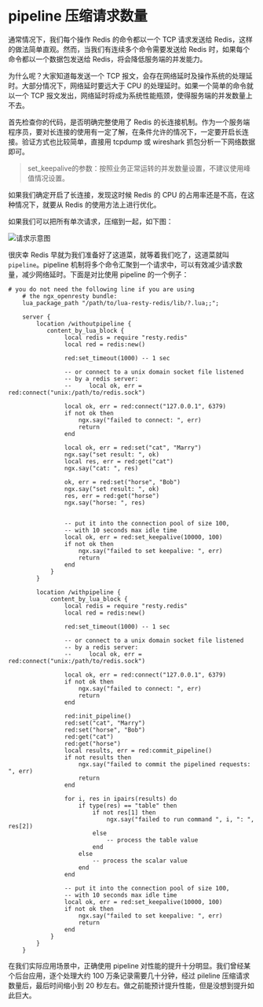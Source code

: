 # pipeline 压缩请求数量

通常情况下，我们每个操作 Redis 的命令都以一个 TCP 请求发送给 Redis，这样的做法简单直观。然而，当我们有连续多个命令需要发送给 Redis 时，如果每个命令都以一个数据包发送给 Redis，将会降低服务端的并发能力。

为什么呢？大家知道每发送一个 TCP 报文，会存在网络延时及操作系统的处理延时。大部分情况下，网络延时要远大于 CPU 的处理延时。如果一个简单的命令就以一个 TCP 报文发出，网络延时将成为系统性能瓶颈，使得服务端的并发数量上不去。

首先检查你的代码，是否明确完整使用了 Redis 的长连接机制。作为一个服务端程序员，要对长连接的使用有一定了解，在条件允许的情况下，一定要开启长连接。验证方式也比较简单，直接用 tcpdump 或 wireshark 抓包分析一下网络数据即可。

> set_keepalive的参数：按照业务正常运转的并发数量设置，不建议使用峰值情况设置。

如果我们确定开启了长连接，发现这时候 Redis 的 CPU 的占用率还是不高，在这种情况下，就要从 Redis 的使用方法上进行优化。

如果我们可以把所有单次请求，压缩到一起，如下图：

![请求示意图](../images/pipeline.png)

很庆幸 Redis 早就为我们准备好了这道菜，就等着我们吃了，这道菜就叫 `pipeline`。pipeline 机制将多个命令汇聚到一个请求中，可以有效减少请求数量，减少网络延时。下面是对比使用 pipeline 的一个例子：

```
# you do not need the following line if you are using
    # the ngx_openresty bundle:
    lua_package_path "/path/to/lua-resty-redis/lib/?.lua;;";

    server {
        location /withoutpipeline {
           content_by_lua_block {
                local redis = require "resty.redis"
                local red = redis:new()

                red:set_timeout(1000) -- 1 sec

                -- or connect to a unix domain socket file listened
                -- by a redis server:
                --     local ok, err = red:connect("unix:/path/to/redis.sock")

                local ok, err = red:connect("127.0.0.1", 6379)
                if not ok then
                    ngx.say("failed to connect: ", err)
                    return
                end

                local ok, err = red:set("cat", "Marry")
                ngx.say("set result: ", ok)
                local res, err = red:get("cat")
                ngx.say("cat: ", res)

                ok, err = red:set("horse", "Bob")
                ngx.say("set result: ", ok)
                res, err = red:get("horse")
                ngx.say("horse: ", res)


                -- put it into the connection pool of size 100,
                -- with 10 seconds max idle time
                local ok, err = red:set_keepalive(10000, 100)
                if not ok then
                    ngx.say("failed to set keepalive: ", err)
                    return
                end
            }
        }

        location /withpipeline {
            content_by_lua_block {
                local redis = require "resty.redis"
                local red = redis:new()

                red:set_timeout(1000) -- 1 sec

                -- or connect to a unix domain socket file listened
                -- by a redis server:
                --     local ok, err = red:connect("unix:/path/to/redis.sock")

                local ok, err = red:connect("127.0.0.1", 6379)
                if not ok then
                    ngx.say("failed to connect: ", err)
                    return
                end

                red:init_pipeline()
                red:set("cat", "Marry")
                red:set("horse", "Bob")
                red:get("cat")
                red:get("horse")
                local results, err = red:commit_pipeline()
                if not results then
                    ngx.say("failed to commit the pipelined requests: ", err)
                    return
                end

                for i, res in ipairs(results) do
                    if type(res) == "table" then
                        if not res[1] then
                            ngx.say("failed to run command ", i, ": ", res[2])
                        else
                            -- process the table value
                        end
                    else
                        -- process the scalar value
                    end
                end

                -- put it into the connection pool of size 100,
                -- with 10 seconds max idle time
                local ok, err = red:set_keepalive(10000, 100)
                if not ok then
                    ngx.say("failed to set keepalive: ", err)
                    return
                end
            }
        }
    }
```

在我们实际应用场景中，正确使用 pipeline 对性能的提升十分明显。我们曾经某个后台应用，逐个处理大约 100 万条记录需要几十分钟，经过 pileline 压缩请求数量后，最后时间缩小到 20 秒左右。做之前能预计提升性能，但是没想到提升如此巨大。

